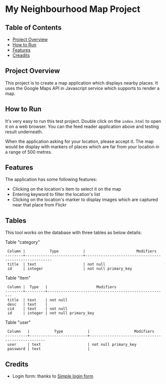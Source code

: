 # My Neighbourhood Map Project

## Table of Contents

* [Project Overview](#project-overview)
* [How to Run](#how-to-run)
* [Features](#features)
* [Creadits](#credits)

## Project Overview

This project is to create a map application which displays nearby places. It uses the Google Maps API in Javascript service which supports to render a map.

## How to Run
It's very easy to run this test project. Double click on the ```index.html``` to open it on a web browser. You can the feed reader application above and testing result underneath. 

When the application asking for your location, please accept it. The map would be display with markers of places which are far from your location in a range of 500 metres.

## Features
The application has some following features:
- Clicking on the location's item to select it on the map
- Entering keyword to filter the location's list
- Clicking on the location's marker to display images which are captured near that place from Flickr

## Tables

This tool works on the database with three tables as below details:

Table "category"
```
 Column |           Type           |                       Modifiers                       
--------+--------------------------+-------------------------------------------------------
 title  | text                     | not null
 id     | integer                  | not null primary_key
```
 
Table "item"
```
 Column |  Type   |                      Modifiers                       
--------+---------+------------------------------------------------------
 title  | text    | not null
 desc   | text    | 
 cid    | text    | not null
 id     | integer | not null primary_key
```   
    
Table "user"
```
 Column   |           Type           |                    Modifiers                     
----------+--------------------------+--------------------------------------------------
 user     | text                     | not null primary_key
 password | text                     | 
```

## Credits
- Login form: thanks to [Simple login form](https://bootsnipp.com/snippets/featured/simple-login-form-bootsnipp-style-colorgraph)